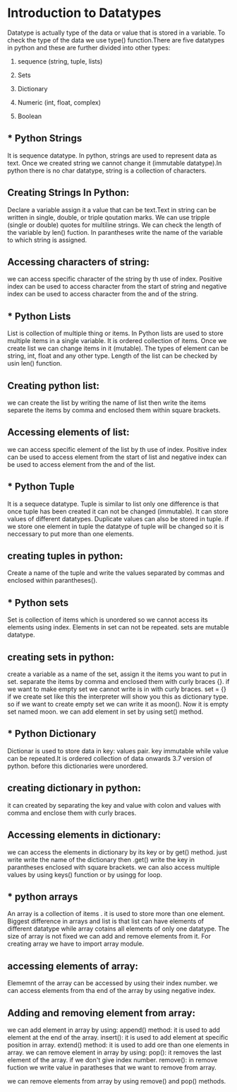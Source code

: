 
# Introduction to Datatypes
Datatype is actually type of the data or value that is stored in a variable. To check the type of the data we use type() function.There are five datatypes in python and these are further divided into other types:

1. sequence (string, tuple, lists)

2. Sets

3. Dictionary

4. Numeric (int, float, complex)

5. Boolean




##  * Python Strings

It is sequence datatype. In python, strings are used to represent data as text. Once we created string we cannot change it (immutable datatype).In python there is no char datatype, string is a collection of characters.
##  Creating Strings In Python:
Declare a variable assign it a value that can be text.Text in string can be written in single, double, or triple qoutation marks.
We can use tripple (single or double) quotes for multiline strings. We can check the length of the variable by len() fuction. In parantheses write the name of the variable to which string is assigned. 

## Accessing characters of string:
we can access specific character of the string by th use of index. Positive index can be used to access character from the start of string and negative index can be used to access character from the and of the string. 
## * Python Lists
List is collection of multiple thing or items. In Python lists are used to store multiple items in a single variable. It is ordered collection of items. Once we create list we can change items in it (mutable). The types of element can be string, int, float and any other type. Length of the list can be checked by usin len() function.

## Creating python list:
we can create the list by writing the name of list then write the items separete the items by comma and enclosed them within square brackets.

## Accessing elements of list:
we can access specific element of the list by th use of index. Positive index can be used to access element from the start of list and negative index can be used to access element from the and of the list. 
## * Python Tuple
It is a sequece datatype. Tuple is similar to list only one difference is that once tuple has been created it can not be changed (immutable).
It can store values of different datatypes. Duplicate values can also be stored in tuple. if we store one element in tuple the datatype of tuple will be changed so it is neccessary to put more than one elements.

## creating tuples in python:
Create a name of the tuple and write the values separated by commas and enclosed within parantheses(). 
## * Python sets
Set is collection of items which is unordered so we cannot access its elements using index. Elements in set can not be repeated. sets are mutable datatype.

## creating sets in python:
create a variable as a name of the set, assign it the items you want to put in set. separate the items by comma and enclosed them with curly braces {}. 
if we want to make empty set we cannot write is in with curly braces. set = {} if we create set like this the interpreter will show you this as dictionary type. so if we want to create empty set we can write it as moon(). Now it is empty set named moon. we can add element in set by using set() method.


## * Python Dictionary
Dictionar is used to store data in key: values pair. key immutable while value can be repeated.It is ordered collection of data onwards 3.7 version of python. before this dictionaries were unordered. 
## creating dictionary in python:
it can created by separating the key and value with colon and values with comma and enclose them with curly braces.
## Accessing elements in dictionary:
we can access the elements in dictionary by its key or by get() method. just write write the name of the dictionary then .get() write the key in parantheses enclosed with square brackets.
we can also access multiple values by using keys() function or by usingg for loop.


## * python arrays
An array is a collection of items . it is used to store more than one element. Biggest difference in arrays and list is that list can have elements of different datatype while array cotains all elements of only one datatype. The size of array is not fixed we can add and remove elements from it.
For creating array we have to import array module.
## accessing elements of array:
Elememnt of the array can be accessed by using their index number. we can access elements from tha end of the array by using negative index.
## Adding and removing element from array:
we can add element in array by using:
append() method:
it is used to add element at the end of the array.
insert():
it is used to add element at specific position in array.
extend() method:
it is used to add ore than one elements in array.
we can remove element in array by using:
pop():
it removes the last element of the array. if we don't give index number.
remove():
in remove fuction we write value in paratheses that we want to remove from array.




we can remove elements from array by using remove() and pop() methods.


